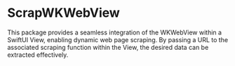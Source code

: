 # ScrapWKWebView

This package provides a seamless integration of the WKWebView within a SwiftUI View, enabling dynamic web page scraping. By passing a URL to the associated scraping function within the View, the desired data can be extracted effectively.
